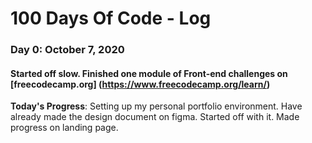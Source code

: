 # 100 Days Of Code - Log

### Day 0: October 7, 2020

#### Started off slow. Finished one module of Front-end challenges on [freecodecamp.org] (https://www.freecodecamp.org/learn/)

**Today's Progress**: Setting up my personal portfolio environment. Have already made the design document on figma. Started off with it. Made progress on landing page.
